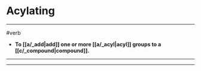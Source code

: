 # Acylating
---
#verb
- **To [[a/_add|add]] one or more [[a/_acyl|acyl]] groups to a [[c/_compound|compound]].**
---
---
